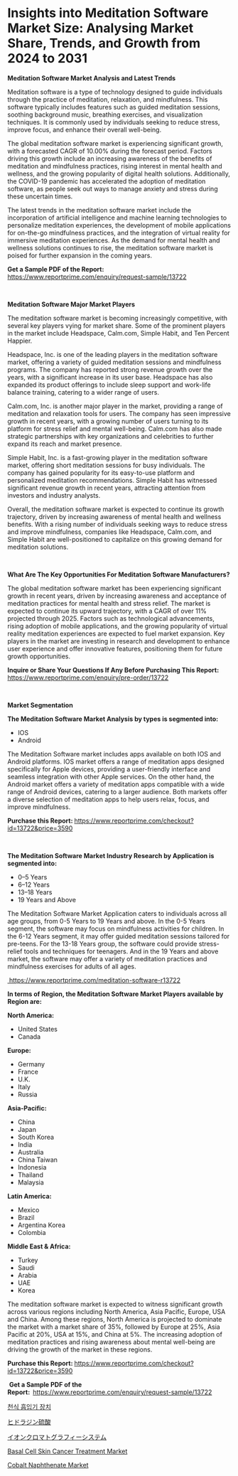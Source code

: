 <p><h1>Insights into Meditation Software Market Size: Analysing Market Share, Trends, and Growth from 2024 to 2031</h1></p><p><strong>Meditation Software Market Analysis and Latest Trends</strong></p>
<p><p>Meditation software is a type of technology designed to guide individuals through the practice of meditation, relaxation, and mindfulness. This software typically includes features such as guided meditation sessions, soothing background music, breathing exercises, and visualization techniques. It is commonly used by individuals seeking to reduce stress, improve focus, and enhance their overall well-being.</p><p>The global meditation software market is experiencing significant growth, with a forecasted CAGR of 10.00% during the forecast period. Factors driving this growth include an increasing awareness of the benefits of meditation and mindfulness practices, rising interest in mental health and wellness, and the growing popularity of digital health solutions. Additionally, the COVID-19 pandemic has accelerated the adoption of meditation software, as people seek out ways to manage anxiety and stress during these uncertain times.</p><p>The latest trends in the meditation software market include the incorporation of artificial intelligence and machine learning technologies to personalize meditation experiences, the development of mobile applications for on-the-go mindfulness practices, and the integration of virtual reality for immersive meditation experiences. As the demand for mental health and wellness solutions continues to rise, the meditation software market is poised for further expansion in the coming years.</p></p>
<p><strong>Get a Sample PDF of the Report:&nbsp;</strong> <a href="https://www.reportprime.com/enquiry/request-sample/13722">https://www.reportprime.com/enquiry/request-sample/13722</a></p>
<p>&nbsp;</p>
<p><strong>Meditation Software Major Market Players</strong></p>
<p><p>The meditation software market is becoming increasingly competitive, with several key players vying for market share. Some of the prominent players in the market include Headspace, Calm.com, Simple Habit, and Ten Percent Happier.</p><p>Headspace, Inc. is one of the leading players in the meditation software market, offering a variety of guided meditation sessions and mindfulness programs. The company has reported strong revenue growth over the years, with a significant increase in its user base. Headspace has also expanded its product offerings to include sleep support and work-life balance training, catering to a wider range of users.</p><p>Calm.com, Inc. is another major player in the market, providing a range of meditation and relaxation tools for users. The company has seen impressive growth in recent years, with a growing number of users turning to its platform for stress relief and mental well-being. Calm.com has also made strategic partnerships with key organizations and celebrities to further expand its reach and market presence.</p><p>Simple Habit, Inc. is a fast-growing player in the meditation software market, offering short meditation sessions for busy individuals. The company has gained popularity for its easy-to-use platform and personalized meditation recommendations. Simple Habit has witnessed significant revenue growth in recent years, attracting attention from investors and industry analysts.</p><p>Overall, the meditation software market is expected to continue its growth trajectory, driven by increasing awareness of mental health and wellness benefits. With a rising number of individuals seeking ways to reduce stress and improve mindfulness, companies like Headspace, Calm.com, and Simple Habit are well-positioned to capitalize on this growing demand for meditation solutions.</p></p>
<p>&nbsp;</p>
<p><strong>What Are The Key Opportunities For Meditation Software Manufacturers?</strong></p>
<p><p>The global meditation software market has been experiencing significant growth in recent years, driven by increasing awareness and acceptance of meditation practices for mental health and stress relief. The market is expected to continue its upward trajectory, with a CAGR of over 11% projected through 2025. Factors such as technological advancements, rising adoption of mobile applications, and the growing popularity of virtual reality meditation experiences are expected to fuel market expansion. Key players in the market are investing in research and development to enhance user experience and offer innovative features, positioning them for future growth opportunities.</p></p>
<p><strong>Inquire or Share Your Questions If Any Before Purchasing This Report:</strong> <a href="https://www.reportprime.com/enquiry/pre-order/13722">https://www.reportprime.com/enquiry/pre-order/13722</a></p>
<p>&nbsp;</p>
<p><strong>Market Segmentation</strong></p>
<p><strong>The Meditation Software Market Analysis by types is segmented into:</strong></p>
<p><ul><li>IOS</li><li>Android</li></ul></p>
<p><p>The Meditation Software market includes apps available on both IOS and Android platforms. IOS market offers a range of meditation apps designed specifically for Apple devices, providing a user-friendly interface and seamless integration with other Apple services. On the other hand, the Android market offers a variety of meditation apps compatible with a wide range of Android devices, catering to a larger audience. Both markets offer a diverse selection of meditation apps to help users relax, focus, and improve mindfulness.</p></p>
<p><strong>Purchase this Report:&nbsp;</strong><a href="https://www.reportprime.com/checkout?id=13722&price=3590">https://www.reportprime.com/checkout?id=13722&price=3590</a></p>
<p>&nbsp;</p>
<p><strong>The Meditation Software Market Industry Research by Application is segmented into:</strong></p>
<p><ul><li>0–5 Years</li><li>6–12 Years</li><li>13–18 Years</li><li>19 Years and Above</li></ul></p>
<p><p>The Meditation Software Market Application caters to individuals across all age groups, from 0-5 Years to 19 Years and above. In the 0-5 Years segment, the software may focus on mindfulness activities for children. In the 6-12 Years segment, it may offer guided meditation sessions tailored for pre-teens. For the 13-18 Years group, the software could provide stress-relief tools and techniques for teenagers. And in the 19 Years and above market, the software may offer a variety of meditation practices and mindfulness exercises for adults of all ages.</p></p>
<p><a href="https://www.reportprime.com/meditation-software-r13722">&nbsp;https://www.reportprime.com/meditation-software-r13722</a></p>
<p><strong>In terms of Region, the Meditation Software Market Players available by Region are:</strong></p>
<p>
    <p> <strong> North America: </strong>
        <ul>
            <li>United States</li>
            <li>Canada</li>
        </ul>
        </p> 
    <p> <strong> Europe: </strong>
        <ul>
            <li>Germany</li>
            <li>France</li>
            <li>U.K.</li>
            <li>Italy</li>
            <li>Russia</li>
        </ul>
        </p> 
    <p> <strong> Asia-Pacific: </strong>
        <ul>
            <li>China</li>
            <li>Japan</li>
            <li>South Korea</li>
            <li>India</li>
            <li>Australia</li>
            <li>China Taiwan</li>
            <li>Indonesia</li>
            <li>Thailand</li>
            <li>Malaysia</li>
        </ul>
        </p> 
    <p> <strong> Latin America: </strong>
        <ul>
            <li>Mexico</li>
            <li>Brazil</li>
            <li>Argentina Korea</li>
            <li>Colombia</li>
        </ul>
        </p> 
    <p> <strong> Middle East & Africa: </strong>
        <ul>
            <li>Turkey</li>
            <li>Saudi</li>
            <li>Arabia</li>
            <li>UAE</li>
            <li>Korea</li>
        </ul>
    </p>
    </p>
<p><p>The meditation software market is expected to witness significant growth across various regions including North America, Asia Pacific, Europe, USA and China. Among these regions, North America is projected to dominate the market with a market share of 35%, followed by Europe at 25%, Asia Pacific at 20%, USA at 15%, and China at 5%. The increasing adoption of meditation practices and rising awareness about mental well-being are driving the growth of the market in these regions.</p></p>
<p><strong>Purchase this Report: </strong><a href="https://www.reportprime.com/checkout?id=13722&price=3590">https://www.reportprime.com/checkout?id=13722&price=3590</a></p>
<p>&nbsp;<strong>Get a Sample PDF of the Report:&nbsp;&nbsp;</strong><a href="https://www.reportprime.com/enquiry/request-sample/13722">https://www.reportprime.com/enquiry/request-sample/13722</a></p>
<p><strong></strong></p>
<p><p><a href="https://github.com/khytkeqagplkzqvh/Market-Research-Report-List-1/blob/main/710235222724.md">천식 흡입기 장치</a></p><p><a href="https://medium.com/@kingmsvie/%E3%83%92%E3%83%89%E3%83%A9%E3%82%B8%E3%83%B3%E7%A1%AB%E9%85%B8%E5%A1%A9%E5%B8%82%E5%A0%B4%E8%A6%8F%E6%A8%A1-cagr-%E3%83%88%E3%83%AC%E3%83%B3%E3%83%89-2024-2030-55038ecfa2e8">ヒドラジン硫酸</a></p><p><a href="https://github.com/AriMuller2009/Market-Research-Report-List-1/blob/main/399103324690.md">イオンクロマトグラフィーシステム</a></p><p><a href="https://github.com/fiixsa/Market-Research-Report-List-2/blob/main/basal-cell-skin-cancer-treatment-market.md">Basal Cell Skin Cancer Treatment Market</a></p><p><a href="https://issuu.com/reportprime-2/docs/cobalt-naphthenate-market-size-2030.pptx">Cobalt Naphthenate Market</a></p></p>